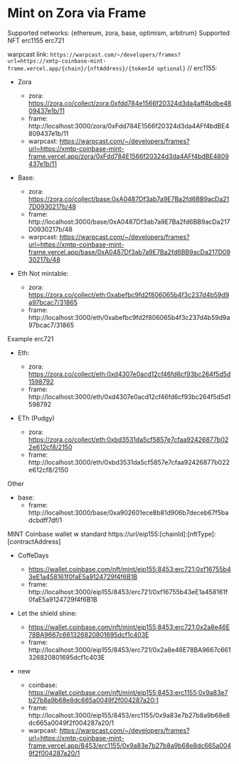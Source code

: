 # Mint on Zora via Frame

Supported networks: {ethereum, zora, base, optimism, arbitrum}
Supported NFT erc1155 erc721

warpcast link: `https://warpcast.com/~/developers/frames?url=https://xmtp-coinbase-mint-frame.vercel.app/{chain}/{nftAddress}/{tokenId optional}`
//
erc1155:

- Zora

  - zora: https://zora.co/collect/zora:0xfdd784e1566f20324d3da4aff4bdbe4809437e1b/11
  - frame: http://localhost:3000/zora/0xFdd784E1566f20324d3da4AFf4bdBE4809437e1b/11
  - warpcast: https://warpcast.com/~/developers/frames?url=https://xmtp-coinbase-mint-frame.vercel.app/zora/0xFdd784E1566f20324d3da4AFf4bdBE4809437e1b/11

- Base:

  - zora: https://zora.co/collect/base:0xA0487Df3ab7a9E7Ba2fd6BB9acDa217D0930217b/48
  - frame: http://localhost:3000/base/0xA0487Df3ab7a9E7Ba2fd6BB9acDa217D0930217b/48
  - warpcast: https://warpcast.com/~/developers/frames?url=https://xmtp-coinbase-mint-frame.vercel.app/base/0xA0487Df3ab7a9E7Ba2fd6BB9acDa217D0930217b/48

- Eth Not mintable:
  - zora: https://zora.co/collect/eth:0xabefbc9fd2f806065b4f3c237d4b59d9a97bcac7/31865
  - frame: http://localhost:3000/eth/0xabefbc9fd2f806065b4f3c237d4b59d9a97bcac7/31865

Example erc721

- Eth:

  - zora: https://zora.co/collect/eth:0xd4307e0acd12cf46fd6cf93bc264f5d5d1598792
  - frame: http://localhost:3000/eth/0xd4307e0acd12cf46fd6cf93bc264f5d5d1598792

- ETh (Pudgy)
  - zora: https://zora.co/collect/eth:0xbd3531da5cf5857e7cfaa92426877b022e612cf8/2150
  - frame: http://localhost:3000/eth/0xbd3531da5cf5857e7cfaa92426877b022e612cf8/2150

Other

- base:
  - frame: http://localhost:3000/base/0xa902601ece8b81d906b7deceb67f5badcbdff7df/1

MINT Coinbase wallet w standard https://url/eip155:[chainId]:[nftType]:[contractAddress]

- CoffeDays

  - https://wallet.coinbase.com/nft/mint/eip155:8453:erc721:0xf16755b43eE1a458161f0faE5a9124729f4f6B1B
  - frame: http://localhost:3000/eip155/8453/erc721/0xf16755b43eE1a458161f0faE5a9124729f4f6B1B

- Let the shield shine:

  - https://wallet.coinbase.com/nft/mint/eip155:8453:erc721:0x2a8e46E78BA9667c661326820801695dcf1c403E
  - frame: http://localhost:3000/eip155/8453/erc721/0x2a8e46E78BA9667c661326820801695dcf1c403E

- new
  - coinbase: https://wallet.coinbase.com/nft/mint/eip155:8453:erc1155:0x9a83e7b27b8a9b68e8dc665a0049f2f004287a20:1
  - frame: http://localhost:3000/eip155/8453/erc1155/0x9a83e7b27b8a9b68e8dc665a0049f2f004287a20/1
  - warpcast: https://warpcast.com/~/developers/frames?url=https://xmtp-coinbase-mint-frame.vercel.app/8453/erc1155/0x9a83e7b27b8a9b68e8dc665a0049f2f004287a20/1
